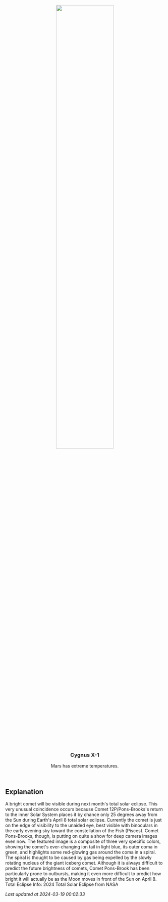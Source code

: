 <p align='center'>
    <img src='https://apod.nasa.gov/apod/image/2403/CometPonsBrook_Vallestad_960.jpg' width='60%' />
    <h3 align="center">Cygnus X-1</h3>
    <p align="center">Mars has extreme temperatures.</p>
</p>
<br/>

Explanation
--
A bright comet will be visible during next month's total solar eclipse.  This very unusual coincidence occurs because Comet 12P/Pons-Brooks's return to the inner Solar System places it by chance only 25 degrees away from the Sun during Earth's April 8 total solar eclipse.  Currently the comet is just on the edge of visibility to the unaided eye, best visible with binoculars in the early evening sky toward the constellation of the Fish (Pisces). Comet Pons-Brooks, though, is putting on quite a show for deep camera images even now.  The featured image is a composite of three very specific colors, showing the comet's ever-changing ion tail in light blue, its outer coma in green, and highlights some red-glowing gas around the coma in a spiral. The spiral is thought to be caused by gas being expelled by the slowly rotating nucleus of the giant iceberg comet. Although it is always difficult to predict the future brightness of comets, Comet Pons-Brook has been particularly prone to outbursts, making it even more difficult to predict how bright it will actually be as the Moon moves in front of the Sun on April 8.   Total Eclipse Info: 2024 Total Solar Eclipse from NASA


*Last updated at 2024-03-19 00:02:33*
